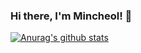 ### Hi there, I'm Mincheol! 👋

[![Anurag's github stats](https://github-readme-stats.vercel.app/api?username=mincheol-shin)](https://github.com/anuraghazra/github-readme-stats)

<!--
**mincheol-shin/mincheol-shin** is a ✨ _special_ ✨ repository because its `README.md` (this file) appears on your GitHub profile.

Here are some ideas to get you started:

- 🔭 I’m currently working on ...
- 🌱 I’m currently learning ...
- 👯 I’m looking to collaborate on ...
- 🤔 I’m looking for help with ...
- 💬 Ask me about ...
- 📫 How to reach me: ...
- 😄 Pronouns: ...
- ⚡ Fun fact: ...
-->

